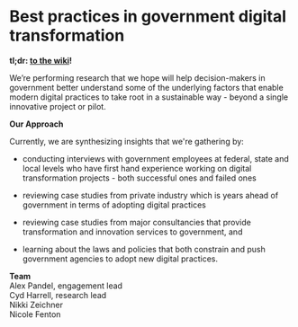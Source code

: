 # Best practices in government digital transformation

**tl;dr: [to the wiki](https://github.com/18F/transformation-research/wiki)!**


We’re performing research that we hope will help decision-makers in government better understand some of the underlying factors that enable modern digital practices to take root in a sustainable way - beyond a single innovative project or pilot.

**Our Approach**

Currently, we are synthesizing insights that we're gathering by:

* conducting interviews with government employees at federal, state and local levels who have first hand experience working on digital transformation projects - both successful ones and failed ones

* reviewing case studies from private industry which is years ahead of government in terms of adopting digital practices  

* reviewing case studies from major consultancies that provide transformation and innovation services to government, and

* learning about the laws and policies that both constrain and push government agencies to adopt new digital practices.  

**Team**  
Alex Pandel, engagement lead  
Cyd Harrell, research lead  
Nikki Zeichner  
Nicole Fenton  
